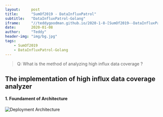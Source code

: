 ```yaml
---
layout:     post
title:      "SumOf2019 - DataInfluxPatrol"
subtitle:   "DataInfluxPatrol-Golang"
iframe:     "//teddygoodman.github.io/2020-1-8-[SumOf2019--DataInfluxPatrol-Golang]"
date:       2020-01-08
author:     "Teddy"
header-img: "img/bg.jpg"
tags:
    - SumOf2019
    - DataInfluxPatrol-Golang
---
```


>Q:
>    What is the method of analyzing high influx data coverage ?

## The implementation of high influx data coverage analyzer

#### 1. Foundament of Architecture

![Deployment Architecture](https://teddygoodman.github.io/img/DataInfluxPatrol-architecture.png)
